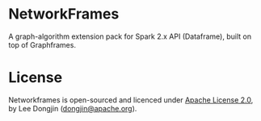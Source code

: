 NetworkFrames
=====

A graph-algorithm extension pack for Spark 2.x API (Dataframe), built on top of Graphframes.

# License

Networkframes is open-sourced and licenced under [Apache License 2.0](https://tldrlegal.com/license/apache-license-2.0-(apache-2.0)), by Lee Dongjin (dongjin@apache.org).
